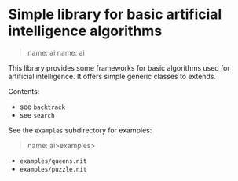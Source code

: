 # Simple library for basic artificial intelligence algorithms

> name: ai
> name: ai

This library provides some frameworks for basic algorithms used for artificial intelligence.
It offers simple generic classes to extends.

Contents:

* see `backtrack`
* see `search`

See the `examples` subdirectory for examples:

> name: ai>examples>

* `examples/queens.nit`
* `examples/puzzle.nit`

